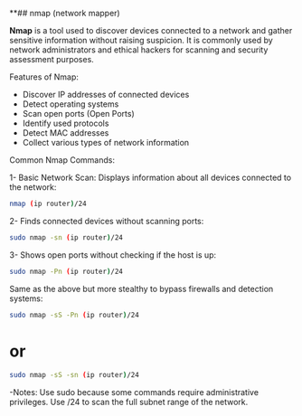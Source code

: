  **## nmap (network mapper)



**Nmap** is a tool used to discover devices connected to a network and gather sensitive information without raising suspicion. It is commonly used by network administrators and ethical hackers for scanning and security assessment purposes.


 Features of Nmap: 
 - Discover IP addresses of connected devices 
 - Detect operating systems 
 - Scan open ports (Open Ports) 
 - Identify used protocols 
 - Detect MAC addresses 
 - Collect various types of network information


Common Nmap Commands:

  1- Basic Network Scan: Displays information about all devices connected to the network:
 ```bash 
 nmap (ip router)/24
 ```
 

 2- Finds connected devices without scanning ports:
 ```bash 
 sudo nmap -sn (ip router)/24
 
```
 3- Shows open ports without checking if the host is up:
 ```bash
 sudo nmap -Pn (ip router)/24
 
```
 Same as the above but more stealthy to bypass firewalls and detection systems:
```bash
sudo nmap -sS -Pn (ip router)/24
```
# or
```bash
sudo nmap -sS -sn (ip router)/24
```
-Notes: 
 Use sudo because some commands require administrative privileges.
 Use /24 to scan the full subnet range of the network.
 



